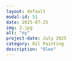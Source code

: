 ```yaml
---
layout: default
modal-id: 51
date: 2025-07-25
img: 2.jpg
alt: "ny"
project-date: July 2025
category: Oil Painting
description: "Oleo"
---
```

